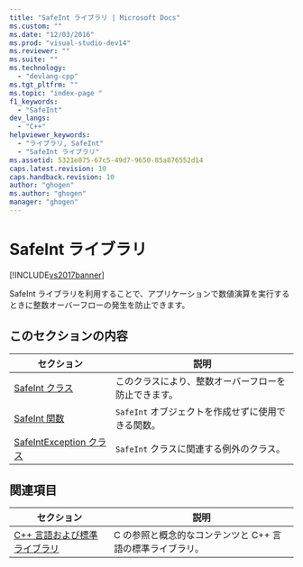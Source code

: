 ```yaml
---
title: "SafeInt ライブラリ | Microsoft Docs"
ms.custom: ""
ms.date: "12/03/2016"
ms.prod: "visual-studio-dev14"
ms.reviewer: ""
ms.suite: ""
ms.technology: 
  - "devlang-cpp"
ms.tgt_pltfrm: ""
ms.topic: "index-page "
f1_keywords: 
  - "SafeInt"
dev_langs: 
  - "C++"
helpviewer_keywords: 
  - "ライブラリ, SafeInt"
  - "SafeInt ライブラリ"
ms.assetid: 5321e875-67c5-49d7-9650-85a876552d14
caps.latest.revision: 10
caps.handback.revision: 10
author: "ghogen"
ms.author: "ghogen"
manager: "ghogen"
---
```

# SafeInt ライブラリ
[!INCLUDE[vs2017banner](../assembler/inline/includes/vs2017banner.md)]

SafeInt ライブラリを利用することで、アプリケーションで数値演算を実行するときに整数オーバーフローの発生を防止できます。  
  
## このセクションの内容  
  
|セクション|説明|  
|-----------|--------|  
|[SafeInt クラス](../windows/safeint-class.md)|このクラスにより、整数オーバーフローを防止できます。|  
|[SafeInt 関数](../windows/safeint-functions.md)|`SafeInt` オブジェクトを作成せずに使用できる関数。|  
|[SafeIntException クラス](../windows/safeintexception-class.md)|`SafeInt` クラスに関連する例外のクラス。|  
  
## 関連項目  
  
|セクション|説明|  
|-----------|--------|  
|[C\+\+ 言語および標準ライブラリ](../cpp/c-cpp-language-and-standard-libraries.md)|C の参照と概念的なコンテンツと C\+\+ 言語の標準ライブラリ。|